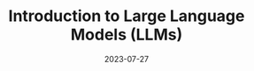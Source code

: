 ---
title: Introduction to Large Language Models (LLMs)
description: In this series, Mike Chambers from AWS will onboard you into the world of LLMs (Large Language Models) and provide you with the concepts and steps for you to start with groundbreaking technology.
authorName: Mike Chambers
authorGithubAlias: mikegc-aws
date: 2023-07-27
showInHomeFeed: false
externalUrl: https://www.youtube.com/playlist?list=PLDqi6CuDzubwpag1cdbcvaycJneOf96Lg
spaces:
  - generative-ai
images:
  banner: images/llm-thumb-1.jpg
  thumbnail: images/llm-thumb-2.jpg
  hero: images/llm-thumb-1.jpg
  background: images/llm-thumb-1.jpg
---